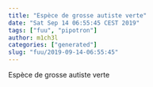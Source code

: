 ```yaml
---
title: "Espèce de grosse autiste verte"
date: "Sat Sep 14 06:55:45 CEST 2019"
tags: ["fuu", "pipotron"]
author: m1ch3l
categories: ["generated"]
slug: "fuu/2019-09-14-06:55:45"
---
```


Espèce de grosse autiste verte

